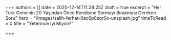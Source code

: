 +++
authors = []
date = 2020-12-14T11:28:25Z
draft = true
excerpt = "Her Türk Gencinin 20 Yaşından Önce Kendisine Sormayı Bırakması Gereken Soru"
hero = "/images/salih-ferhat-0ac6p8zqr0o-unsplash.jpg"
timeToRead = 0
title = "Yeterince İyi Miyim?"

+++

